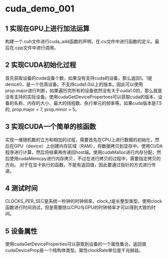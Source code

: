 # cuda_demo_001

## 1 实现在GPU上进行加法运算

构建一个.cuh文件进行cuda_add函数的声明，在.cu文件中进行函数的定义。最后在.cpp文件中进行调用。

## 2 实现CUDA初始化过程

首先获取设备的cuda设备个数，如果没有支持cuda的设备，那么返回1。1是device0，是一个仿真设备。不支持cuda1.0以上的版本。因此可以使用prop.major进行判断，如果遍历完所有的设备依然没有大于cuda1.0的，那么就是没有支持的实际设备。使用cudaGetDevicePropertoes可以获取cuda的版本、设备的名称、内存的大小、最大的线程数、执行单元的频率等。如果cuda版本是7.5的, prop.major = 7, prop.minor = 5。

## 3 实现CUDA一个简单的核函数

实现一堆随机数的立方和相加的过程，需要首先在CPU上进行数据的初始化，然后在GPU（device）上创建内存区域（RAM），将数据拷贝到显存中。使用CUDA程序进行计算，然后将结果再传递回host端。使用cudaMalloc进行内存分配，然后使用cudaMemcpy进行内存拷贝，不过在进行拷贝的过程中，需要指定拷贝的方向。
对于在显卡执行的函数，不能有返回值，因此要通过指针的方式进行传递。

## 4 测试时间
CLOCKS_PER_SEC是系统一秒钟的时钟频率，clock_t是长整型类型。使用clock函数进行时间测试，但是需要除以CPU与GPU的时钟频率才可以得到大致的时间。

## 5 设备属性
使用cudaGetDeviceProperties可以获取到设备的一个属性集合。返回值cudaDeviceProp是一个结构体类型。属性clockRate单位是千兆赫兹。
